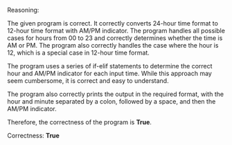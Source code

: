 Reasoning:

The given program is correct. It correctly converts 24-hour time format to 12-hour time format with AM/PM indicator. The program handles all possible cases for hours from 00 to 23 and correctly determines whether the time is AM or PM. The program also correctly handles the case where the hour is 12, which is a special case in 12-hour time format.

The program uses a series of if-elif statements to determine the correct hour and AM/PM indicator for each input time. While this approach may seem cumbersome, it is correct and easy to understand.

The program also correctly prints the output in the required format, with the hour and minute separated by a colon, followed by a space, and then the AM/PM indicator.

Therefore, the correctness of the program is **True**.

Correctness: **True**